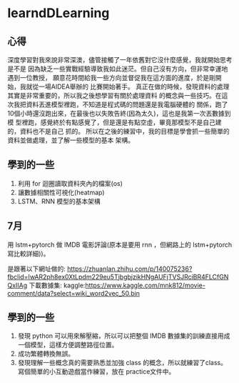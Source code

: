# learndDLearning

心得
-------


深度學習對我來說非常深澳，儘管接觸了一年依舊對它沒什麼感覺，我就開始思考是不是
因為缺乏一些實戰經驗導致我如此迷茫。但自己沒有方向，但非常幸運地遇到一位教授，
願意花時間給我一些方向並督促我在這方面的進度，於是剛開始，我就從一場AIDEA舉辦的
比賽開始著手。
    真正在做的時候，發現資料的處理其實是非常重要的，所以我之後想學習有關於處理資料
的概念與一些技巧。在這次我把資料丟進模型裡跑，不知道是程式碼的問題還是我電腦硬體的
關係，跑了10個小時還沒跑出來，在最後也以失敗告終(因為太久)，這也是我第一次丟數據到模
型裡跑，感覺終於有點感覺了，但是還是有點空虛，畢竟那模型不是自己建的，資料也不是自己
抓的。
    所以在之後的練習中，我的目標是學會抓一些簡單的資料並做處理，並了解一些模型的基本
架構。

學到的一些
-------


1. 利用 for 迴圈讀取資料夾內的檔案(os)
2. 讓數據相關性可視化(heatmap)
3. LSTM、RNN 模型的基本架構


7月
-------
用 lstm+pytorch 做 IMDB 電影評論(原本是要用 rnn ，但網路上的 lstm+pytorch 寫比較詳細))。

是跟著以下網址做的:
https://zhuanlan.zhihu.com/p/140075236?fbclid=IwAR2ph8ex0XtLpdm229eu5TjbgbjzikHNgAUFjTVSJRciBR4FLCfGNQxIIAg
下載數據集:
kaggle:https://www.kaggle.com/mnk812/movie-comment/data?select=wiki_word2vec_50.bin

學到的一些
-------


1. 發現 python 可以用來解壓縮，所以可以把整個 IMDB 數據集的訓練直接用成一個模型，這樣方便調整路徑位置。
2. 成功繁體轉換無誤。
3. 發現理解一些概念真的需要熟悉並加強 class 的概念，所以就練習了class。寫個簡單的小互動遊戲當作練習，放在 practice文件中。
